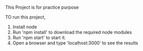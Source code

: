 This Project is for practice purpose

TO run this project,
1. Install node
2. Run 'npm install' to download the required node modules
3. Run 'npm start' to start it. 
4. Open a browser and type 'localhost:3000' to see the results
